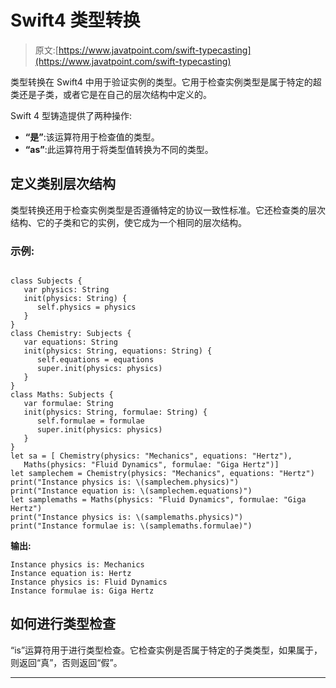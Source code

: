 # Swift4 类型转换

> 原文:[https://www.javatpoint.com/swift-typecasting](https://www.javatpoint.com/swift-typecasting)

类型转换在 Swift4 中用于验证实例的类型。它用于检查实例类型是属于特定的超类还是子类，或者它是在自己的层次结构中定义的。

Swift 4 型铸造提供了两种操作:

*   **“是”**:该运算符用于检查值的类型。
*   **“as”**:此运算符用于将类型值转换为不同的类型。

## 定义类别层次结构

类型转换还用于检查实例类型是否遵循特定的协议一致性标准。它还检查类的层次结构、它的子类和它的实例，使它成为一个相同的层次结构。

### 示例:

```

class Subjects {
   var physics: String
   init(physics: String) {
      self.physics = physics
   }
}
class Chemistry: Subjects {
   var equations: String
   init(physics: String, equations: String) {
      self.equations = equations
      super.init(physics: physics)
   }
}
class Maths: Subjects {
   var formulae: String
   init(physics: String, formulae: String) {
      self.formulae = formulae
      super.init(physics: physics)
   }
}
let sa = [ Chemistry(physics: "Mechanics", equations: "Hertz"),
   Maths(physics: "Fluid Dynamics", formulae: "Giga Hertz")]
let samplechem = Chemistry(physics: "Mechanics", equations: "Hertz")
print("Instance physics is: \(samplechem.physics)")
print("Instance equation is: \(samplechem.equations)")
let samplemaths = Maths(physics: "Fluid Dynamics", formulae: "Giga Hertz")
print("Instance physics is: \(samplemaths.physics)")
print("Instance formulae is: \(samplemaths.formulae)")

```

**输出:**

```
Instance physics is: Mechanics
Instance equation is: Hertz
Instance physics is: Fluid Dynamics
Instance formulae is: Giga Hertz

```

## 如何进行类型检查

“is”运算符用于进行类型检查。它检查实例是否属于特定的子类类型，如果属于，则返回“真”，否则返回“假”。

* * *